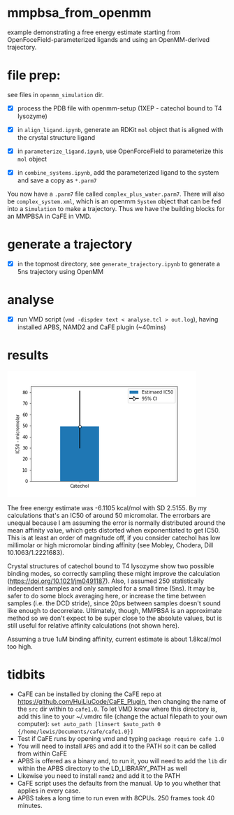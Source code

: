 # mmpbsa_from_openmm
example demonstrating a free energy estimate starting from OpenFoceField-parameterized ligands and using an OpenMM-derived
trajectory. 

# file prep:
see files in `openmm_simulation` dir.

- [x] process the PDB file with openmm-setup (1XEP - catechol bound to T4 lysozyme)
- [x] in `align_ligand.ipynb`, generate an RDKit `mol` object that is aligned
with the crystal structure ligand
- [x] in `parameterize_ligand.ipynb`, use OpenForceField to parameterize this `mol`
object 
- [x] in `combine_systems.ipynb`, add the parameterized ligand to the system and save a copy as `*.parm7`


You now have a `.parm7` file called `complex_plus_water.parm7`. There will also be `complex_system.xml`,
which is an openmm `System` object that can be fed into a `Simulation` to make a trajectory.
Thus we have the building blocks for an MMPBSA in CaFE in VMD.

# generate a trajectory

- [x] in the topmost directory, see `generate_trajectory.ipynb` to generate a 5ns trajectory using OpenMM

# analyse

- [x] run VMD script (`vmd -dispdev text < analyse.tcl > out.log`), having installed APBS, NAMD2
and CaFE plugin (~40mins)

# results

![result](./ic50_estimate.png)

The free energy estimate was -6.1105 kcal/mol with SD 2.5155. By my calculations that's an IC50
of around 50 micromolar. The errorbars are unequal because I am assuming the error is normally
distributed around the mean affinity value, which gets distorted when exponentiated to get IC50. This is
at least an order of magnitude off, if you consider catechol has low millimolar or high micromolar
binding affinity (see Mobley, Chodera, Dill 10.1063/1.2221683).

Crystal structures of catechol bound to T4 lysozyme show two possible binding modes, so correctly
sampling these might improve the calculation (https://doi.org/10.1021/jm0491187). Also, I assumed 250 statistically
independent samples and only sampled for a small time (5ns). It may be safer to do some block averaging
here, or increase the time between
samples (i.e. the DCD stride), since 20ps between samples
doesn't sound like enough to decorrelate. Ultimately, though, MMPBSA is an approximate method so we don't expect
to be super close to the absolute values, but is still useful for relative affinity calculations (not shown here).

Assuming a true 1uM binding affinity, current estimate is about 1.8kcal/mol too high. 



# tidbits

- CaFE can be installed by cloning the CaFE repo at https://github.com/HuiLiuCode/CaFE_Plugin,
then changing the name of the `src` dir within to `cafe1.0`. To let VMD know where this directory is,
add this line to your ~/.vmdrc file (change the actual filepath to your own computer):
`set auto_path [linsert $auto_path 0 {/home/lewis/Documents/cafe/cafe1.0}]`
- Test if CaFE runs by opening vmd and typing `package require cafe 1.0`
- You will need to install `APBS` and add it to the PATH so it can be called from within CaFE
- APBS is offered as a binary and, to run it, you will need to add the `lib` dir within the APBS
directory to the LD_LIBRARY_PATH as well
- Likewise you need to install `namd2` and add it to the PATH
- CaFE script uses the defaults from the manual. Up to you whether that applies in every case.
- APBS takes a long time to run even with 8CPUs. 250 frames took 40 minutes.

